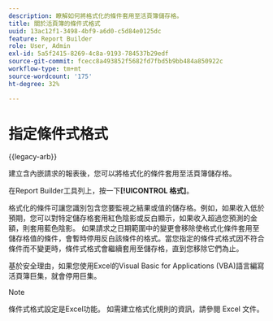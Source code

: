```yaml
---
description: 瞭解如何將格式化的條件套用至活頁簿儲存格。
title: 關於活頁簿的條件式格式
uuid: 13ac12f1-3498-4bf9-a6d0-c5d84e0125dc
feature: Report Builder
role: User, Admin
exl-id: 5a5f2415-8269-4c8a-9193-784537b29edf
source-git-commit: fcecc8a493852f5682fd7fbd5b9bb484a850922c
workflow-type: tm+mt
source-wordcount: '175'
ht-degree: 32%

---
```


# 指定條件式格式

{{legacy-arb}}

建立含內嵌請求的報表後，您可以將格式化的條件套用至活頁簿儲存格。

在Report Builder工具列上，按一下&#x200B;**[!UICONTROL 格式]**。

格式化的條件可讓您識別包含您要監視之結果或值的儲存格。例如，如果收入低於預期，您可以對特定儲存格套用紅色陰影或反白顯示，如果收入超過您預測的金額，則套用藍色陰影。 如果請求之日期範圍中的變更會移除使格式化條件套用至儲存格值的條件，會暫時停用反白該條件的格式。當您指定的條件式格式因不符合條件而不變更時，條件式格式會繼續套用至儲存格，直到您移除它們為止。

基於安全理由，如果您使用Excel的Visual Basic for Applications (VBA)語言編寫活頁簿巨集，就會停用巨集。

>[!NOTE]
>
>條件式格式設定是Excel功能。 如需建立格式化規則的資訊，請參閱 Excel 文件。

